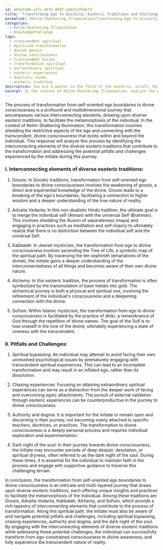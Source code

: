 ```yaml
---
id: b5befe86-a2fc-4b76-809f-ab8223f5de72
title: 'Transforming Ego to Divinity: Esoteric Traditions and Challenges'
permalink: /Kelim-Shattering-Illumination/Transforming-Ego-to-Divinity-Esoteric-Traditions-and-Challenges/
categories:
  - Kelim-Shattering Illumination
  - KnowledgeChallenge
tags:
  - transcendent spiritual
  - mysticism transformation
  - divine gnosis
  - divine consciousness
  - transcendent divine
  - transformation spiritual
  - extraordinary spiritual
  - esoteric experiences
  - dualistic hindu
  - esoteric tradition
description: You are a master in the field of the esoteric, occult, Kelim-Shattering Illumination and Education. You are a writer of tests, challenges, books and deep knowledge on Kelim-Shattering Illumination for initiates and students to gain deep insights and understanding from. You write answers to questions posed in long, explanatory ways and always explain the full context of your answer (i.e., related concepts, formulas, examples, or history), as well as the step-by-step thinking process you take to answer the challenges. Be rigorous and thorough, and summarize the key themes, ideas, and conclusions at the end.
excerpt: In the context of Kelim-Shattering Illumination, analyze the process of transformation from self-oriented ego boundaries to divine consciousness, by identifying the interconnecting elements of the diverse esoteric traditions that contribute to this metamorphosis, while simultaneously addressing the potential pitfalls and challenges experienced by the initiate during this journey.
---
```

The process of transformation from self-oriented ego boundaries to divine consciousness is a profound and multidimensional journey that encompasses various interconnecting elements, drawing upon diverse esoteric traditions, to facilitate the metamorphosis of the individual. In the context of Kelim-Shattering Illumination, this transformation involves shedding the restrictive aspects of the ego and connecting with the transcendent, divine consciousness that exists within and beyond the individual. This response will analyze this process by identifying the interconnecting elements of the diverse esoteric traditions that contribute to the transformation and addressing the potential pitfalls and challenges experienced by the initiate during this journey.

### I. Interconnecting elements of diverse esoteric traditions:

1. Gnosis: In Gnostic traditions, transformation from self-oriented ego boundaries to divine consciousness involves the awakening of gnosis, a direct and experiential knowledge of the divine. Gnosis leads to a breaking of the ego's boundaries, facilitating a connection to higher wisdom and a deeper understanding of the true nature of reality.

2. Advaita Vedanta: In this non-dualistic Hindu tradition, the ultimate goal is to merge the individual self (Atman) with the universal Self (Brahman). This involves shedding the illusion of separateness (maya) and engaging in practices such as meditation and self-inquiry to ultimately realize that there is no distinction between the individual self and the universal Self.

3. Kabbalah: In Jewish mysticism, the transformation from ego to divine consciousness involves ascending the Tree of Life, a symbolic map of the spiritual path. By traversing the ten sephiroth (emanations of the divine), the initiate gains a deeper understanding of the interconnectedness of all things and becomes aware of their own divine nature.

4. Alchemy: In this esoteric tradition, the process of transformation is often symbolized by the transmutation of base metals into gold. The alchemical journey is both a physical and spiritual one, involving the refinement of the individual's consciousness and a deepening connection with the divine.

5. Sufism: Within Islamic mysticism, the transformation from ego to divine consciousness is facilitated by the practice of dhikr, a remembrance of God through the repetition of divine names. The goal of the Sufi is to lose oneself in the love of the divine, ultimately experiencing a state of oneness with the transcendent.

### II. Pitfalls and Challenges:

1. Spiritual bypassing: An individual may attempt to avoid facing their own unresolved psychological issues by prematurely engaging with transcendent spiritual experiences. This can lead to an incomplete transformation and may result in an inflated ego, rather than its dissolution.

2. Chasing experiences: Focusing on attaining extraordinary spiritual experiences can serve as a distraction from the deeper work of facing and overcoming egoic attachments. The pursuit of external validation through esoteric experiences can be counterproductive in the journey to divine consciousness.

3. Authority and dogma: It is important for the initiate to remain open and discerning in their journey, not becoming overly attached to specific teachers, doctrines, or practices. The transformation to divine consciousness is a deeply personal process and requires individual exploration and experimentation.

4. Dark night of the soul: In their journey towards divine consciousness, the initiate may encounter periods of deep despair, desolation, or spiritual dryness, often referred to as the dark night of the soul. During these times, it is essential for the individual to maintain faith in the process and engage with supportive guidance to traverse this challenging terrain.

In conclusion, the transformation from self-oriented ego boundaries to divine consciousness is an intricate and multi-layered journey that draws upon diverse esoteric traditions, each offering unique insights and practices to facilitate the metamorphosis of the individual. Among these traditions are Gnosis, Advaita Vedanta, Kabbalah, Alchemy, and Sufism, which provide a rich tapestry of interconnecting elements that contribute to the process of transformation. Along this spiritual path, the initiate must also be aware of and navigate potential pitfalls and challenges, including spiritual bypassing, chasing experiences, authority and dogma, and the dark night of the soul. By engaging with the interconnecting elements of diverse esoteric traditions while addressing these potential challenges, the individual can successfully transform from ego-constrained consciousness to divine awareness, and fully experience the transcendent nature of reality.
